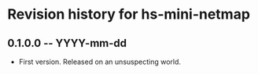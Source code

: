 # Revision history for hs-mini-netmap

## 0.1.0.0  -- YYYY-mm-dd

* First version. Released on an unsuspecting world.

